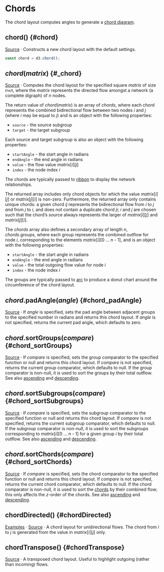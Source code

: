 # Chords

The chord layout computes angles to generate a [chord diagram](../d3-chord.md).

## chord() {#chord}

[Source](https://github.com/d3/d3-chord/blob/main/src/chord.js) · Constructs a new chord layout with the default settings.

```js
const chord = d3.chord();
```

## *chord*(*matrix*) {#_chord}

[Source](https://github.com/d3/d3-chord/blob/main/src/chord.js) · Computes the chord layout for the specified square *matrix* of size *n*×*n*, where the *matrix* represents the directed flow amongst a network (a complete digraph) of *n* nodes.

The return value of *chord*(*matrix*) is an array of *chords*, where each chord represents the combined bidirectional flow between two nodes *i* and *j* (where *i* may be equal to *j*) and is an object with the following properties:

* `source` - the source subgroup
* `target` - the target subgroup

Each source and target subgroup is also an object with the following properties:

* `startAngle` - the start angle in radians
* `endAngle` - the end angle in radians
* `value` - the flow value *matrix*[*i*][*j*]
* `index` - the node index *i*

The chords are typically passed to [ribbon](./ribbon.md) to display the network relationships.

The returned array includes only chord objects for which the value *matrix*[*i*][*j*] or *matrix*[*j*][*i*] is non-zero. Furthermore, the returned array only contains unique chords: a given chord *ij* represents the bidirectional flow from *i* to *j* *and* from *j* to *i*, and does not contain a duplicate chord *ji*; *i* and *j* are chosen such that the chord’s source always represents the larger of *matrix*[*i*][*j*] and *matrix*[*j*][*i*].

The *chords* array also defines a secondary array of length *n*, *chords*.groups, where each group represents the combined outflow for node *i*, corresponding to the elements *matrix*[*i*][0 … *n* - 1], and is an object with the following properties:

* `startAngle` - the start angle in radians
* `endAngle` - the end angle in radians
* `value` - the total outgoing flow value for node *i*
* `index` - the node index *i*

The groups are typically passed to [arc](../d3-shape/arc.md) to produce a donut chart around the circumference of the chord layout.

## *chord*.padAngle(*angle*) {#chord_padAngle}

[Source](https://github.com/d3/d3-chord/blob/main/src/chord.js) · If *angle* is specified, sets the pad angle between adjacent groups to the specified number in radians and returns this chord layout. If *angle* is not specified, returns the current pad angle, which defaults to zero.

## *chord*.sortGroups(*compare*) {#chord_sortGroups}

[Source](https://github.com/d3/d3-chord/blob/main/src/chord.js) · If *compare* is specified, sets the group comparator to the specified function or null and returns this chord layout. If *compare* is not specified, returns the current group comparator, which defaults to null. If the group comparator is non-null, it is used to sort the groups by their total outflow. See also [ascending](../d3-array/sort.md#ascending) and [descending](../d3-array/sort.md#descending).

## *chord*.sortSubgroups(*compare*) {#chord_sortSubgroups}

[Source](https://github.com/d3/d3-chord/blob/main/src/chord.js) · If *compare* is specified, sets the subgroup comparator to the specified function or null and returns this chord layout. If *compare* is not specified, returns the current subgroup comparator, which defaults to null. If the subgroup comparator is non-null, it is used to sort the subgroups corresponding to *matrix*[*i*][0 … *n* - 1] for a given group *i* by their total outflow. See also [ascending](../d3-array/sort.md#ascending) and [descending](../d3-array/sort.md#descending).

## *chord*.sortChords(*compare*) {#chord_sortChords}

[Source](https://github.com/d3/d3-chord/blob/main/src/chord.js) · If *compare* is specified, sets the chord comparator to the specified function or null and returns this chord layout. If *compare* is not specified, returns the current chord comparator, which defaults to null. If the chord comparator is non-null, it is used to sort the [chords](#_chord) by their combined flow; this only affects the *z*-order of the chords. See also [ascending](../d3-array/sort.md#ascending) and [descending](../d3-array/sort.md#descending).

## chordDirected() {#chordDirected}

[Examples](https://observablehq.com/@d3/directed-chord-diagram) · [Source](https://github.com/d3/d3-chord/blob/main/src/chord.js) · A chord layout for unidirectional flows. The chord from *i* to *j* is generated from the value in *matrix*[*i*][*j*] only.

## chordTranspose() {#chordTranspose}

[Source](https://github.com/d3/d3-chord/blob/main/src/chord.js) · A transposed chord layout. Useful to highlight outgoing (rather than incoming) flows.

